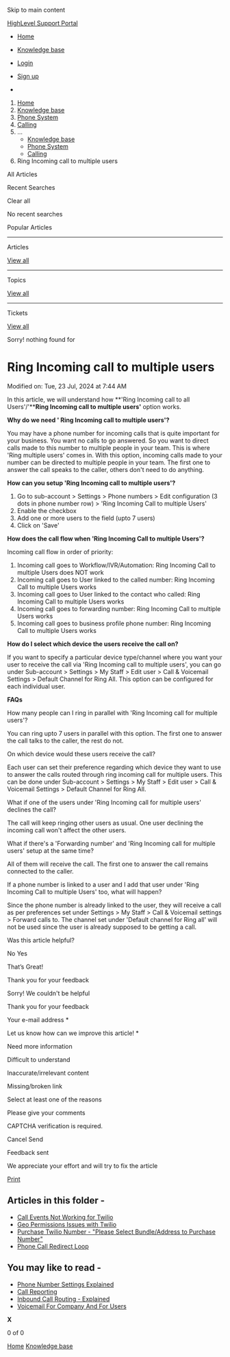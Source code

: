 Skip to main content

[ HighLevel Support Portal ](https://help.gohighlevel.com)

  * [ Home ](/support/home)
  * [ Knowledge base ](/support/solutions)

  * [Login](/support/login)
  * [Sign up](/support/signup)
  * 

  1. [Home](/support/home)
  2. [Knowledge base](/support/solutions)
  3. [Phone System](/support/solutions/48000415161)
  4. [Calling](/support/solutions/folders/48000665895)
  5. ... 
     * [Knowledge base](/support/solutions)
     * [Phone System](/support/solutions/48000415161)
     * [Calling](/support/solutions/folders/48000665895)
  6. Ring Incoming call to multiple users

All  Articles 

Recent Searches

Clear all

No recent searches

Popular Articles

* * *

Articles

[View all](/support/search/solutions)

* * *

Topics

[View all](/support/search/topics)

* * *

Tickets

[View all](/support/search/tickets)

Sorry! nothing found for   

# Ring Incoming call to multiple users

Modified on: Tue, 23 Jul, 2024 at 7:44 AM

In this article, we will understand how **'Ring Incoming call to all Users'/'****Ring Incoming call to multiple users'** option works.

**Why do we need ' Ring Incoming call to multiple users'?**

You may have a phone number for incoming calls that is quite important for your business. You want no calls to go answered. So you want to direct calls made to this number to multiple people in your team. This is where 'Ring multiple users' comes in. With this option, incoming calls made to your number can be directed to multiple people in your team. The first one to answer the call speaks to the caller, others don't need to do anything.

**How can you setup 'Ring Incoming call to multiple users'?**

  1. Go to sub-account > Settings > Phone numbers > Edit configuration (3 dots in phone number row) > 'Ring Incoming Call to multiple Users'
  2. Enable the checkbox
  3. Add one or more users to the field (upto 7 users)
  4. Click on 'Save'

**How does the call flow when 'Ring Incoming Call to multiple Users'?**

Incoming call flow in order of priority:

  1. Incoming call goes to Workflow/IVR/Automation: Ring Incoming Call to multiple Users does NOT work
  2. Incoming call goes to User linked to the called number: Ring Incoming Call to multiple Users works
  3. Incoming call goes to User linked to the contact who called: Ring Incoming Call to multiple Users works
  4. Incoming call goes to forwarding number: Ring Incoming Call to multiple Users works
  5. Incoming call goes to business profile phone number: Ring Incoming Call to multiple Users works

**How do I select which device the users receive the call on?**

If you want to specify a particular device type/channel where you want your user to receive the call via 'Ring Incoming call to multiple users', you can go under Sub-account > Settings > My Staff > Edit user > Call & Voicemail Settings > Default Channel for Ring All. This option can be configured for each individual user.

**FAQs**

How many people can I ring in parallel with 'Ring Incoming call for multiple users'?

You can ring upto 7 users in parallel with this option. The first one to answer the call talks to the caller, the rest do not.

On which device would these users receive the call?

Each user can set their preference regarding which device they want to use to answer the calls routed through ring incoming call for multiple users. This can be done under Sub-account > Settings > My Staff > Edit user > Call & Voicemail Settings > Default Channel for Ring All.

What if one of the users under 'Ring Incoming call for multiple users' declines the call?

The call will keep ringing other users as usual. One user declining the incoming call won't affect the other users.

What if there's a 'Forwarding number' and 'Ring Incoming call for multiple users' setup at the same time?

All of them will receive the call. The first one to answer the call remains connected to the caller.

If a phone number is linked to a user and I add that user under 'Ring Incoming Call to multiple Users' too, what will happen?

Since the phone number is already linked to the user, they will receive a call as per preferences set under Settings > My Staff > Call & Voicemail settings > Forward calls to. The channel set under 'Default channel for Ring all' will not be used since the user is already supposed to be getting a call.

Was this article helpful?

No  Yes 

That’s Great!

Thank you for your feedback

Sorry! We couldn't be helpful

Thank you for your feedback

Your e-mail address *

Let us know how can we improve this article! *

Need more information 

Difficult to understand 

Inaccurate/irrelevant content 

Missing/broken link 

Select at least one of the reasons 

Please give your comments 

CAPTCHA verification is required. 

Cancel  Send 

Feedback sent

We appreciate your effort and will try to fix the article

[Print](javascript:print\(\))

## Articles in this folder -

  * [Call Events Not Working for Twilio](/support/solutions/articles/48000981465-call-events-not-working-for-twilio)
  * [Geo Permissions Issues with Twilio](/support/solutions/articles/48000981435-geo-permissions-issues-with-twilio)
  * [Purchase Twilio Number - "Please Select Bundle/Address to Purchase Number"](/support/solutions/articles/48000981437-purchase-twilio-number-please-select-bundle-address-to-purchase-number-)
  * [Phone Call Redirect Loop](/support/solutions/articles/48001076653-phone-call-redirect-loop)

## You may like to read -

  * [Phone Number Settings Explained](/support/solutions/articles/48001229976-phone-number-settings-explained)
  * [Call Reporting](/support/solutions/articles/155000002705-call-reporting)
  * [Inbound Call Routing - Explained](/support/solutions/articles/48000981432-inbound-call-routing-explained)
  * [Voicemail For Company And For Users](/support/solutions/articles/48001146671-voicemail-for-company-and-for-users)

**X**

0 of 0 []()

[Home](/support/home) [Knowledge base](/support/solutions)
